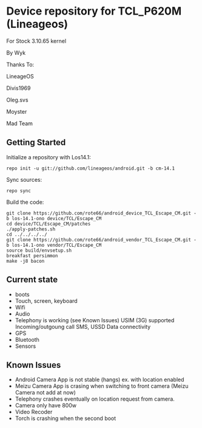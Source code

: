 Device repository for TCL_P620M (Lineageos)
===========================
For Stock 3.10.65 kernel

By Wyk

Thanks To:

LineageOS

Divis1969

Oleg.svs

Moyster

Mad Team

Getting Started
---------------

Initialize a repository with Los14.1:

    repo init -u git://github.com/lineageos/android.git -b cm-14.1
    
Sync sources:    

    repo sync
    
Build the code:
    
    git clone https://github.com/rote66/android_device_TCL_Escape_CM.git -b los-14.1-ono device/TCL/Escape_CM
    cd device/TCL/Escape_CM/patches
    ./apply-patches.sh
    cd ../../../../
    git clone https://github.com/rote66/android_vendor_TCL_Escape_CM.git -b los-14.1-ono vendor/TCL/Escape_CM
    source build/envsetup.sh
    breakfast persimmon
    make -j8 bacon

Current state
-------------

- boots
- Touch, screen, keyboard 
- Wifi 
- Audio
- Telephony is working (see Known Issues)
USIM (3G) supported
Incoming/outgoung call
SMS, USSD
Data connectivity
- GPS
- Bluetooth
- Sensors

Known Issues
-------------
- Android Camera App is not stable (hangs) ex. with location enabled
- Meizu Camera App is crasing when switching to front camera (Meizu Camera not add at now)
- Telephony crashes eventually on location request from camera.
- Camera only have 800w
- Video Recoder
- Torch is crashing when the second boot

